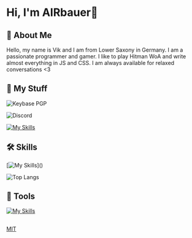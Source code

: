 # Hi, I'm AIRbauer👋


## 🚀 About Me
Hello, my name is Vik and I am from Lower Saxony in Germany. I am a passionate programmer and gamer. I like to play Hitman WoA and write almost everything in JS and CSS. I am always available for relaxed conversations <3


## 🔗 My Stuff

![Keybase PGP](https://img.shields.io/keybase/pgp/airbauer)

![Discord](https://img.shields.io/discord/414027124836532234)

[![My Skills](https://skillicons.dev/icons?i=devto)](https://airbauer.eu/links)
## 🛠 Skills

[![My Skills](https://skillicons.dev/icons?i=js,cs,cpp,nodejs,html,css,angular,aws,)]()

![Top Langs](https://github-readme-stats.vercel.app/api/top-langs/?username=real-airbauer&layout=compact&theme=vision-friendly-dark)


## 🔧 Tools

[![My Skills](https://skillicons.dev/icons?i=vscode,replit,xd,unity,linux)]()




## 

[MIT](https://github.com/real-airbauer/real-airbauer/blob/main/LICENSE)

